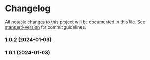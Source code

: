 # Changelog

All notable changes to this project will be documented in this file. See [standard-version](https://github.com/conventional-changelog/standard-version) for commit guidelines.

### [1.0.2](https://github.com/kevpmoore/webtask-splunk-logger/settings/compare/v1.0.1...v1.0.2) (2024-01-03)

### 1.0.1 (2024-01-03)
